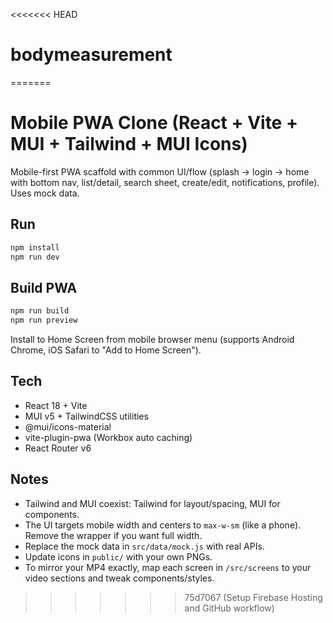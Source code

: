 <<<<<<< HEAD
# bodymeasurement
=======
# Mobile PWA Clone (React + Vite + MUI + Tailwind + MUI Icons)

Mobile-first PWA scaffold with common UI/flow (splash → login → home with bottom nav, list/detail, search sheet, create/edit, notifications, profile). Uses mock data.

## Run
```bash
npm install
npm run dev
```

## Build PWA
```bash
npm run build
npm run preview
```

Install to Home Screen from mobile browser menu (supports Android Chrome, iOS Safari to "Add to Home Screen").

## Tech
- React 18 + Vite
- MUI v5 + TailwindCSS utilities
- @mui/icons-material
- vite-plugin-pwa (Workbox auto caching)
- React Router v6

## Notes
- Tailwind and MUI coexist: Tailwind for layout/spacing, MUI for components.
- The UI targets mobile width and centers to `max-w-sm` (like a phone). Remove the wrapper if you want full width.
- Replace the mock data in `src/data/mock.js` with real APIs.
- Update icons in `public/` with your own PNGs.
- To mirror your MP4 exactly, map each screen in `/src/screens` to your video sections and tweak components/styles.
>>>>>>> 75d7067 (Setup Firebase Hosting and GitHub workflow)
